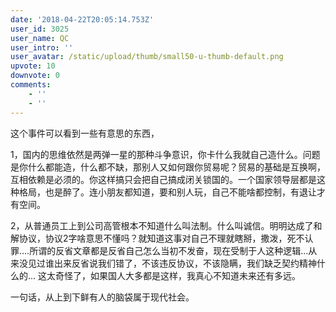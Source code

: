 ```yaml
---
date: '2018-04-22T20:05:14.753Z'
user_id: 3025
user_name: QC
user_intro: ''
user_avatar: /static/upload/thumb/small50-u-thumb-default.png
upvote: 10
downvote: 0
comments:
    - ''
    - ''
---
```


这个事件可以看到一些有意思的东西，

1，国内的思维依然是两弹一星的那种斗争意识，你卡什么我就自己造什么。问题是你什么都能造，什么都不缺，那别人又如何跟你贸易呢？贸易的基础是互换啊，互相依赖是必须的。你这样搞只会把自己搞成闭关锁国的。一个国家领导层都是这种格局，也是醉了。连小朋友都知道，要和别人玩，自己不能啥都控制，有退让才有空间。

2，从普通员工上到公司高管根本不知道什么叫法制。什么叫诚信。明明达成了和解协议，协议2字啥意思不懂吗？就知道这事对自己不理就瞎掰，撒泼，死不认罪....所谓的反省文章都是反省自己怎么当初不发奋，现在受制于人这种逻辑...从来没见过谁出来反省说我们错了，不该违反协议，不该隐瞒，我们缺乏契约精神什么的... 这太奇怪了，如果国人大多都是这样，我真心不知道未来还有多远。

  

一句话，从上到下鲜有人的脑袋属于现代社会。
